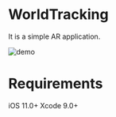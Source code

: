 # WorldTracking

It is a simple AR application.

![demo](wiki/images/WorldTracking.gif)

# Requirements
iOS 11.0+
Xcode 9.0+
